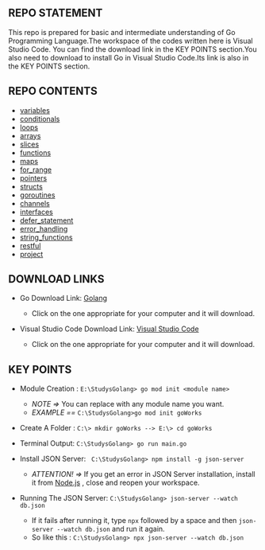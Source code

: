 **REPO STATEMENT**
---

This repo is prepared for basic and intermediate understanding of Go Programming Language.The workspace of the codes written here is Visual Studio Code.
You can find the download link in the KEY POINTS section.You also need to download to install Go in Visual Studio Code.Its link is also in the KEY POINTS section.



**REPO CONTENTS**
---

- [variables](https://github.com/a1zuws/StudysGolang/tree/main/variables)
- [conditionals](https://github.com/a1zuws/StudysGolang/tree/main/conditionals)
- [loops](https://github.com/a1zuws/StudysGolang/tree/main/loops)
- [arrays](https://github.com/a1zuws/StudysGolang/tree/main/arrays)
- [slices](https://github.com/a1zuws/StudysGolang/tree/main/slices)
- [functions](https://github.com/a1zuws/StudysGolang/tree/main/functions)
- [maps](https://github.com/a1zuws/StudysGolang/tree/main/maps)
- [for_range](https://github.com/a1zuws/StudysGolang/tree/main/for_range)
- [pointers](https://github.com/a1zuws/StudysGolang/tree/main/pointers)
- [structs](https://github.com/a1zuws/StudysGolang/tree/main/structs)
- [goroutines](https://github.com/a1zuws/StudysGolang/tree/main/goroutines)
- [channels](https://github.com/a1zuws/StudysGolang/tree/main/channels)
- [interfaces](https://github.com/a1zuws/StudysGolang/tree/main/interfaces)
- [defer_statement](https://github.com/a1zuws/StudysGolang/tree/main/defer_statement)
- [error_handling](https://github.com/a1zuws/StudysGolang/tree/main/error_handling)
- [string_functions](https://github.com/a1zuws/StudysGolang/tree/main/string_functions)
- [restful](https://github.com/a1zuws/StudysGolang/tree/main/restful)
- [project](https://github.com/a1zuws/StudysGolang/tree/main/project)



DOWNLOAD LINKS
---

- Go Download Link: [Golang](https://go.dev/dl/)
  - Click on the one appropriate for your computer and it will download.
  
- Visual Studio Code Download Link: [Visual Studio Code](https://code.visualstudio.com/download)
  - Click on the one appropriate for your computer and it will download.
  


**KEY POINTS**
---

- Module Creation :
``` E:\StudysGolang> go mod init <module name> ```
  - *NOTE =>* You can replace <module name> with any module name you want.
  - *EXAMPLE ==* ```C:\StudysGolang>go mod init goWorks```

- Create A Folder : 
``` C:\> mkdir goWorks --> E:\> cd goWorks ```

- Terminal Output: 
``` C:\StudysGolang> go run main.go ```

- Install JSON Server:
``` C:\StudysGolang> npm install -g json-server```
  - *ATTENTION! =>* If you get an error in JSON Server installation, install it from [Node.js](https://nodejs.org) , close and reopen your workspace.

- Running The JSON Server:
```C:\StudysGolang> json-server --watch db.json```
  - If it fails after running it, type `npx` followed by a space and then `json-server --watch db.json` and run it again.
  - So like this : `C:\StudysGolang> npx json-server --watch db.json`

